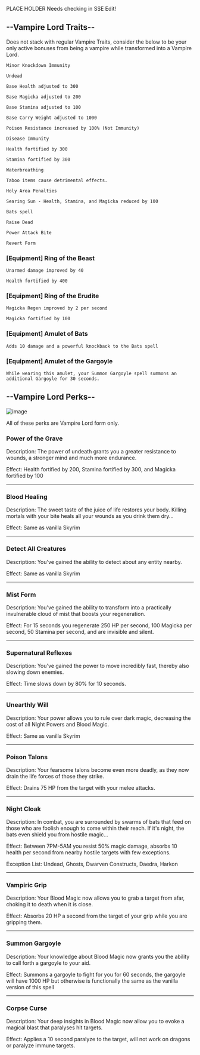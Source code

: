 PLACE HOLDER Needs checking in SSE Edit!


## --Vampire Lord Traits--

Does not stack with regular Vampire Traits, consider the below to be your only active bonuses from being a vampire while transformed into a Vampire Lord.

    Minor Knockdown Immunity

    Undead

    Base Health adjusted to 300

    Base Magicka adjusted to 200

    Base Stamina adjusted to 100

    Base Carry Weight adjusted to 1000

    Poison Resistance increased by 100% (Not Immunity)

    Disease Immunity

    Health fortified by 300

    Stamina fortified by 300

    Waterbreathing

    Taboo items cause detrimental effects.

    Holy Area Penalties

    Searing Sun - Health, Stamina, and Magicka reduced by 100

    Bats spell

    Raise Dead

    Power Attack Bite

    Revert Form

### [Equipment] Ring of the Beast

    Unarmed damage improved by 40

    Health fortified by 400

### [Equipment] Ring of the Erudite

    Magicka Regen improved by 2 per second

    Magicka fortified by 100

### [Equipment] Amulet of Bats

    Adds 10 damage and a powerful knockback to the Bats spell

### [Equipment] Amulet of the Gargoyle

    While wearing this amulet, your Summon Gargoyle spell summons an additional Gargoyle for 30 seconds.

## --Vampire Lord Perks--

![image](https://user-images.githubusercontent.com/26418143/157992960-41b4cff2-d47c-48b8-bd43-20281325fa5a.png)


All of these perks are Vampire Lord form only.

### Power of the Grave

Description: The power of undeath grants you a greater resistance to wounds, a stronger mind and much more endurance.

Effect: Health fortified by 200, Stamina fortified by 300, and Magicka fortified by 100

---

### Blood Healing

Description: The sweet taste of the juice of life restores your body. Killing mortals with your bite heals all your wounds as you drink them dry...

Effect: Same as vanilla Skyrim

---

### Detect All Creatures

Description: You've gained the ability to detect about any entity nearby.

Effect: Same as vanilla Skyrim

---

### Mist Form

Description: You've gained the ability to transform into a practically invulnerable cloud of mist that boosts your regeneration.

Effect: For 15 seconds you regenerate 250 HP per second, 100 Magicka per second, 50 Stamina per second, and are invisible and silent.

---

### Supernatural Reflexes

Description: You've gained the power to move incredibly fast, thereby also slowing down enemies.

Effect: Time slows down by 80% for 10 seconds.

---

### Unearthly Will

Description: Your power allows you to rule over dark magic, decreasing the cost of all Night Powers and Blood Magic.

Effect: Same as vanilla Skyrim

---

### Poison Talons

Description: Your fearsome talons become even more deadly, as they now drain the life forces of those they strike.

Effect: Drains 75 HP from the target with your melee attacks.

---

### Night Cloak

Description: In combat, you are surrounded by swarms of bats that feed on those who are foolish enough to come within their reach. If it's night, the bats even shield you from hostile magic...

Effect: Between 7PM-5AM you resist 50% magic damage, absorbs 10 health per second from nearby hostile targets with few exceptions.

Exception List: Undead, Ghosts, Dwarven Constructs, Daedra, Harkon

---

### Vampiric Grip

Description: Your Blood Magic now allows you to grab a target from afar, choking it to death when it is close.

Effect: Absorbs 20 HP a second from the target of your grip while you are gripping them.

---

### Summon Gargoyle

Description: Your knowledge about Blood Magic now grants you the ability to call forth a gargoyle to your aid.

Effect: Summons a gargoyle to fight for you for 60 seconds, the gargoyle will have 1000 HP but otherwise is functionally the same as the vanilla version of this spell

---

### Corpse Curse

Description: Your deep insights in Blood Magic now allow you to evoke a magical blast that paralyses hit targets.

Effect: Applies a 10 second paralyze to the target, will not work on dragons or paralyze immune targets.